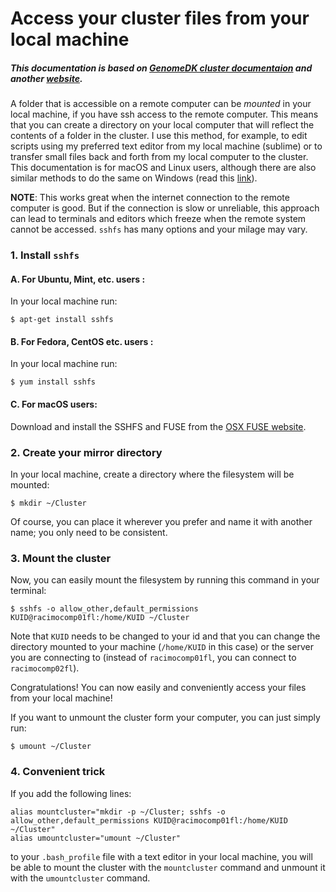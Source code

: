 # Access your cluster files from your local machine

##### This documentation is based on [GenomeDK cluster documentaion](https://genome.au.dk/docs/working-with-data/#accessing-your-files-locally) and another [website](https://www.digitalocean.com/community/tutorials/how-to-use-sshfs-to-mount-remote-file-systems-over-ssh).

A folder that is accessible on a remote computer can be *mounted* in your local machine, if you have ssh access to the remote computer. This means that you can create a directory on your local computer that will reflect the contents of a folder in the cluster. I use this method, for example, to edit scripts using my preferred text editor from my local machine (sublime) or to transfer small files back and forth from my local computer to the cluster. This documentation is for macOS and Linux users, although there are also similar methods to do the same on Windows (read this [link](https://www.digitalocean.com/community/tutorials/how-to-use-sshfs-to-mount-remote-file-systems-over-ssh)).

**NOTE**: This works great when the internet connection to the remote computer is good. But if the connection is slow or unreliable, this approach can lead to terminals and editors which freeze when the remote system cannot be accessed. `sshfs` has many options and your milage may vary.

### 1. Install `sshfs`

#### A. For Ubuntu, Mint, etc. users :

In your local machine run:

```
$ apt-get install sshfs
```

#### B. For Fedora, CentOS etc. users : 

In your local machine run:

```
$ yum install sshfs
```

#### C. For macOS users:

Download and install the SSHFS and FUSE from the [OSX FUSE website](https://osxfuse.github.io/).

### 2. Create your mirror directory

In your local machine, create a directory where the filesystem will be mounted: 

```
$ mkdir ~/Cluster
```

Of course, you can place it wherever you prefer and name it with another name; you only need to be consistent.

### 3. Mount the cluster

Now, you can easily mount the filesystem by running this command in your terminal:

```
$ sshfs -o allow_other,default_permissions KUID@racimocomp01fl:/home/KUID ~/Cluster
```

Note that `KUID` needs to be changed to your id and that you can change the directory mounted to your machine (`/home/KUID` in this case) or the server you are connecting to (instead of `racimocomp01fl`, you can connect to `racimocomp02fl`).


Congratulations! You can now easily and conveniently access your files from your local machine!

If you want to unmount the cluster form your computer, you can just simply run:

```
$ umount ~/Cluster
```

### 4. Convenient trick

If you add the following lines:

```
alias mountcluster="mkdir -p ~/Cluster; sshfs -o allow_other,default_permissions KUID@racimocomp01fl:/home/KUID ~/Cluster"
alias umountcluster="umount ~/Cluster"
```

to your `.bash_profile` file with a text editor in your local machine, you will be able to mount the cluster with the `mountcluster` command and unmount it with the `umountcluster` command.

